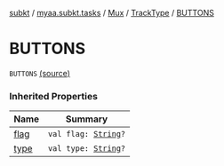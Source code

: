[subkt](../../../index.md) / [myaa.subkt.tasks](../../index.md) / [Mux](../index.md) / [TrackType](index.md) / [BUTTONS](./-b-u-t-t-o-n-s.md)

# BUTTONS

`BUTTONS` [(source)](https://github.com/Myaamori/SubKt/blob/0.1.11/src/main/kotlin/myaa/subkt/tasks/muxtask.kt#L103)

### Inherited Properties

| Name | Summary |
|---|---|
| [flag](flag.md) | `val flag: `[`String`](https://kotlinlang.org/api/latest/jvm/stdlib/kotlin/-string/index.html)`?` |
| [type](type.md) | `val type: `[`String`](https://kotlinlang.org/api/latest/jvm/stdlib/kotlin/-string/index.html)`?` |
